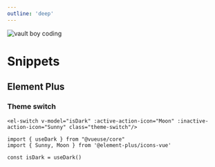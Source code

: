 ```yaml
---
outline: 'deep'
---
```


![vault boy coding](/images/vaultboycoding.jpg)

# Snippets

## Element Plus

### Theme switch

``` vue
<el-switch v-model="isDark" :active-action-icon="Moon" :inactive-action-icon="Sunny" class="theme-switch"/>

import { useDark } from "@vueuse/core"
import { Sunny, Moon } from '@element-plus/icons-vue'

const isDark = useDark()
```